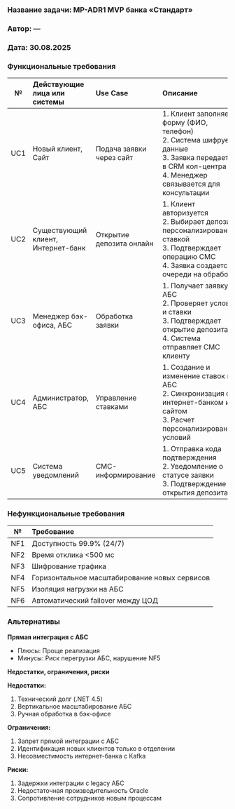 ### <a name="_b7urdng99y53"></a>**Название задачи:**  MP-ADR1 MVP банка «Стандарт»
### <a name="_hjk0fkfyohdk"></a>**Автор:** —
### <a name="_uanumrh8zrui"></a>**Дата:** 30.08.2025
### <a name="_3bfxc9a45514"></a>**Функциональные требования**

| **№** | **Действующие лица или системы**   | **Use Case**             | **Описание**                                                                                                                                               |
|:-----:|:-----------------------------------|:-------------------------|:-----------------------------------------------------------------------------------------------------------------------------------------------------------|
|  UC1  | Новый клиент, Сайт                 | Подача заявки через сайт | 1. Клиент заполняет форму (ФИО, телефон)<br>2. Система шифрует данные<br>3. Заявка передается в CRM кол-центра<br>4. Менеджер связывается для консультации |
|  UC2  | Существующий клиент, Интернет-банк | Открытие депозита онлайн | 1. Клиент авторизуется<br>2. Выбирает депозит с персонализированной ставкой<br>3. Подтверждает операцию СМС<br>4. Заявка создается в очереди на обработку  |
|  UC3  | 	Менеджер бэк-офиса, АБС           | Обработка заявки         | 1. Получает заявку в АБС<br>2. Проверяет условия и ставки<br>3. Подтверждает открытие депозита<br>4. Система отправляет СМС клиенту                        |
|  UC4  | Администратор, АБС                 | Управление ставками      | 1. Создание и изменение ставок в АБС<br>2. Синхронизация с интернет-банком и сайтом<br>3. Расчет персонализированных условий                               |
|  UC5  | Система уведомлений                | СМС-информирование       | 1. Отправка кода подтверждения<br>2. Уведомление о статусе заявки<br>3. Подтверждение открытия депозита                                                    |


### <a name="_u8xz25hbrgql"></a>**Нефункциональные требования**

| **№** | **Требование**                                |
|:-----:|:----------------------------------------------|
|  NF1  | Доступность 99.9% (24/7)                      |
|  NF2  | Время отклика <500 мс                         |
|  NF3  | Шифрование трафика                            |
|  NF4  | Горизонтальное масштабирование новых сервисов |
|  NF5  | Изоляция нагрузки на АБС                      |
|  NF6  | Автоматический failover между ЦОД             |

### <a name="_bjrr7veeh80c"></a>**Альтернативы**
**Прямая интеграция с АБС**
- Плюсы: Проще реализация
- Минусы: Риск перегрузки АБС, нарушение NF5

**Недостатки, ограничения, риски**

**Недостатки:**
1. Технический долг (.NET 4.5)
2. Вертикальное масштабирование АБС
3. Ручная обработка в бэк-офисе

**Ограничения:**
1. Запрет прямой интеграции с АБС
2. Идентификация новых клиентов только в отделении
3. Несовместимость интернет-банка с Kafka

**Риски:**
1. Задержки интеграции с legacy АБС
2. Недостаточная производительность Oracle
3. Сопротивление сотрудников новым процессам

